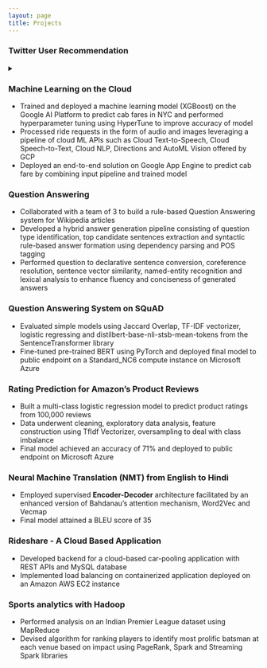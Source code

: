 ```yaml
---
layout: page
title: Projects
---
```








### Twitter User Recommendation
<details><summary></summary>
- Worked in a team of 3 to build an application that recommends similar Twitter users 
- Designed an efficient and fault-tolerant web tier consisting of 3 microservices using Amazon EKS with managed node groups to handle high loads (~tens of thousands of RPS) under a constrained budget 
- Performed ETL on a large Twitter data set (~1 TB) using Apache Spark on the Azure Databricks platform and deployed storage tier on an AWS RDS MySQL instance 
- Automated service deployment using eksctl, Terraform and helm charts 
- Ranked 5th in terms of performance/cost ratio in a live test spanning ~3 hrs 
</details>


### Machine Learning on the Cloud
- Trained and deployed a machine learning model (XGBoost) on the Google AI Platform to predict cab fares in NYC and performed hyperparameter tuning using HyperTune to improve accuracy of model 
- Processed ride requests in the form of audio and images leveraging a pipeline of cloud ML APIs such as Cloud Text-to-Speech, Cloud Speech-to-Text, Cloud NLP, Directions and AutoML Vision offered by GCP 
- Deployed an end-to-end solution on Google App Engine to predict cab fare by combining input pipeline and trained model

### Question Answering
- Collaborated with a team of 3 to build a rule-based Question Answering system for Wikipedia articles 
- Developed a hybrid answer generation pipeline consisting of question type identification, top candidate sentences extraction and syntactic rule-based answer formation using dependency parsing and POS tagging 
- Performed question to declarative sentence conversion, coreference resolution, sentence vector similarity, named-entity recognition and lexical analysis to enhance fluency and conciseness of generated answers

### Question Answering System on SQuAD
- Evaluated simple models using Jaccard Overlap, TF-IDF vectorizer, logistic regressing and distilbert-base-nli-stsb-mean-tokens from the SentenceTransformer library 
- Fine-tuned pre-trained BERT using PyTorch and deployed final model to public endpoint on a Standard_NC6
compute instance on Microsoft Azure

### Rating Prediction for Amazon’s Product Reviews
- Built a multi-class logistic regression model to predict product ratings from 100,000 reviews 
- Data underwent cleaning, exploratory data analysis, feature construction using TfIdf Vectorizer, oversampling  to deal with class imbalance 
- Final model achieved an accuracy of 71% and deployed to public endpoint on Microsoft Azure

### Neural Machine Translation (NMT) from English to Hindi 				  

- Employed supervised __Encoder-Decoder__ architecture facilitated by an enhanced version of Bahdanau’s attention mechanism, Word2Vec and Vecmap
- Final model attained a BLEU score of 35

### Rideshare - A Cloud Based Application

- Developed backend for a cloud-based car-pooling application with REST APIs and MySQL database 
- Implemented load balancing on containerized application deployed on an Amazon AWS EC2 instance

### Sports analytics with Hadoop
- Performed analysis on an Indian Premier League dataset using MapReduce 
- Devised algorithm for ranking players to identify most prolific batsman at each venue based on impact using
PageRank, Spark and Streaming Spark libraries
